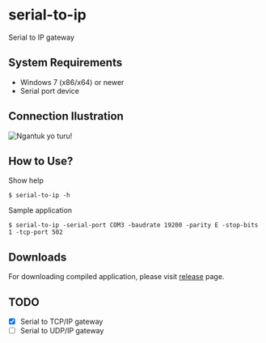 # serial-to-ip

Serial to IP gateway

## System Requirements

- Windows 7 (x86/x64) or newer
- Serial port device

## Connection Ilustration

![Ngantuk yo turu!](./ilustration.PNG 'Ngantuk yo turu')

## How to Use?

Show help

```
$ serial-to-ip -h
```

Sample application

```
$ serial-to-ip -serial-port COM3 -baudrate 19200 -parity E -stop-bits 1 -tcp-port 502
```

## Downloads

For downloading compiled application, please visit [release](https://github.com/eldologuzzo/serial-to-ip/releases) page.

## TODO

- [x] Serial to TCP/IP gateway
- [ ] Serial to UDP/IP gateway
